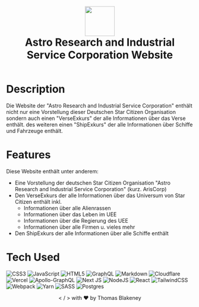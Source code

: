 <div align="center">
      <h1> <img src="https://cms.ariscorp.de/assets/7647021b-de99-4e91-855b-073bc3de0480" width="80px"><br/>Astro Research and Industrial Service Corporation Website</h1>
     </div>
<p align="center"> <a href="https://www.ariscorp.de" target="_blank"><img alt="" src="https://img.shields.io/badge/Website-EA4C89?style=normal&logo=dribbble&logoColor=white" style="vertical-align:center" /></a> </p>

# Description

Die Website der "Astro Research and Industrial Service Corporation" enthält nicht nur eine Vorstellung dieser Deutschen Star Citizen Organisation sondern auch einen "VerseExkurs" der alle Informationen über das Verse enthält. des weiteren einen "ShipExkurs" der alle Informationen über Schiffe und Fahrzeuge enthält.

# Features

Diese Website enthält unter anderem:

- Eine Vorstellung der deutschen Star Citizen Organisation "Astro Research and Industrial Service Corporation" (kurz. ArisCorp)
- Den VerseExkurs der alle Informationen über das Universum von Star Citizen enthält inkl.
  - Informationen über alle Alienrassen
  - Informationen über das Leben im UEE
  - Informationen über die Regierung des UEE
  - Informationen über alle Firmen u. vieles mehr
- Den ShipExkurs der alle Informationen über alle Schiffe enthält

# Tech Used

![CSS3](https://img.shields.io/badge/css3-%231572B6.svg?style=for-the-badge&logo=css3&logoColor=white) ![JavaScript](https://img.shields.io/badge/javascript-%23323330.svg?style=for-the-badge&logo=javascript&logoColor=%23F7DF1E) ![HTML5](https://img.shields.io/badge/html5-%23E34F26.svg?style=for-the-badge&logo=html5&logoColor=white) ![GraphQL](https://img.shields.io/badge/-GraphQL-E10098?style=for-the-badge&logo=graphql&logoColor=white) ![Markdown](https://img.shields.io/badge/markdown-%23000000.svg?style=for-the-badge&logo=markdown&logoColor=white) ![Cloudflare](https://img.shields.io/badge/Cloudflare-F38020?style=for-the-badge&logo=Cloudflare&logoColor=white) ![Vercel](https://img.shields.io/badge/vercel-%23000000.svg?style=for-the-badge&logo=vercel&logoColor=white) ![Apollo-GraphQL](https://img.shields.io/badge/-ApolloGraphQL-311C87?style=for-the-badge&logo=apollo-graphql) ![Next JS](https://img.shields.io/badge/Next-black?style=for-the-badge&logo=next.js&logoColor=white) ![NodeJS](https://img.shields.io/badge/node.js-6DA55F?style=for-the-badge&logo=node.js&logoColor=white) ![React](https://img.shields.io/badge/react-%2320232a.svg?style=for-the-badge&logo=react&logoColor=%2361DAFB) ![TailwindCSS](https://img.shields.io/badge/tailwindcss-%2338B2AC.svg?style=for-the-badge&logo=tailwind-css&logoColor=white) ![Webpack](https://img.shields.io/badge/webpack-%238DD6F9.svg?style=for-the-badge&logo=webpack&logoColor=black) ![Yarn](https://img.shields.io/badge/yarn-%232C8EBB.svg?style=for-the-badge&logo=yarn&logoColor=white) ![SASS](https://img.shields.io/badge/SASS-hotpink.svg?style=for-the-badge&logo=SASS&logoColor=white) ![Postgres](https://img.shields.io/badge/postgres-%23316192.svg?style=for-the-badge&logo=postgresql&logoColor=white)

<p align="center"> < / > with ❤️ by Thomas Blakeney </p>

<!-- OLD VERSION


 <div align="center">
      <h1> <img src="https://cms.ariscorp.de/assets/7647021b-de99-4e91-855b-073bc3de0480" width="80px"><br/>Astro Research and Industrial Service Corporation Website</h1>
     </div>
<p align="center"> <a href="https://www.ariscorp.de" target="_blank"><img alt="" src="https://img.shields.io/badge/Website-EA4C89?style=normal&logo=dribbble&logoColor=white" style="vertical-align:center" /></a> <a href="}" target="_blank"><img alt="" src="https://img.shields.io/badge/LinkedIn-0077B5?style=normal&logo=linkedin&logoColor=white" style="vertical-align:center" /></a> </p>

# Description
Die Website der "Astro Research and Industrial Service Corporation" enthält nicht nur eine Vorstellung dieser Deutschen Star Citizen Organisation sondern auch einen "VerseExkurs" der alle Informationen über das Verse enthält. des weiteren einen "ShipExkurs" der alle Informationen über Schiffe und Fahrzeuge enthält.

# Features
Diese Website enthält unter anderem:

- Eine Vorstellung der deutschen Star Citizen Organisation "Astro Research and Industrial Service Corporation" (kurz. ArisCorp)
- Den VerseExkurs der alle Informationen über das Universum von Star Citizen enthält inkl.
  - Informationen über alle Alienrassen
  - Informationen über das Leben im UEE
  - Informationen über die Regierung des UEE
  - Informationen über alle Firmen u. vieles mehr
- Den ShipExkurs der alle Informationen über alle Schiffe enthält

# Tech Used
 ![CSS3](https://img.shields.io/badge/css3-%231572B6.svg?style=for-the-badge&logo=css3&logoColor=white) ![JavaScript](https://img.shields.io/badge/javascript-%23323330.svg?style=for-the-badge&logo=javascript&logoColor=%23F7DF1E) ![HTML5](https://img.shields.io/badge/html5-%23E34F26.svg?style=for-the-badge&logo=html5&logoColor=white) ![GraphQL](https://img.shields.io/badge/-GraphQL-E10098?style=for-the-badge&logo=graphql&logoColor=white) ![Markdown](https://img.shields.io/badge/markdown-%23000000.svg?style=for-the-badge&logo=markdown&logoColor=white) ![Cloudflare](https://img.shields.io/badge/Cloudflare-F38020?style=for-the-badge&logo=Cloudflare&logoColor=white) ![Vercel](https://img.shields.io/badge/vercel-%23000000.svg?style=for-the-badge&logo=vercel&logoColor=white) ![Apollo-GraphQL](https://img.shields.io/badge/-ApolloGraphQL-311C87?style=for-the-badge&logo=apollo-graphql) ![Next JS](https://img.shields.io/badge/Next-black?style=for-the-badge&logo=next.js&logoColor=white) ![NodeJS](https://img.shields.io/badge/node.js-6DA55F?style=for-the-badge&logo=node.js&logoColor=white) ![React](https://img.shields.io/badge/react-%2320232a.svg?style=for-the-badge&logo=react&logoColor=%2361DAFB) ![TailwindCSS](https://img.shields.io/badge/tailwindcss-%2338B2AC.svg?style=for-the-badge&logo=tailwind-css&logoColor=white) ![Webpack](https://img.shields.io/badge/webpack-%238DD6F9.svg?style=for-the-badge&logo=webpack&logoColor=black) ![Yarn](https://img.shields.io/badge/yarn-%232C8EBB.svg?style=for-the-badge&logo=yarn&logoColor=white) ![SASS](https://img.shields.io/badge/SASS-hotpink.svg?style=for-the-badge&logo=SASS&logoColor=white) ![Postgres](https://img.shields.io/badge/postgres-%23316192.svg?style=for-the-badge&logo=postgresql&logoColor=white)


<!-- </> & Written with 💛 by Thomas Blakeney & Decon M. Vorn -->
